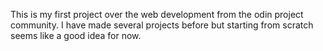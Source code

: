 This is my first project over the web development from the odin project community.
I have made several projects before but starting from scratch seems like a good idea for now.